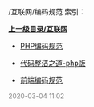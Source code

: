 /互联网/编码规范 索引：


**[上一级目录/互联网](/互联网/index.md)**

- [PHP编码规范](/互联网/编码规范/PHP编码规范.md)

- [代码整洁之道-php版](/互联网/编码规范/代码整洁之道-php版.md)

- [前端编码规范](/互联网/编码规范/前端编码规范.md)


<font size=2 color='grey'> 2020-03-04 11:02 </font>